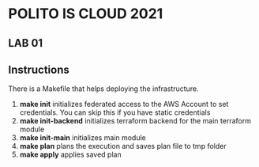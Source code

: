 # POLITO IS CLOUD 2021

## LAB 01

## Instructions

There is a Makefile that helps deploying the infrastructure.

1. **make init** initializes federated access to the AWS Account to set credentials. You can skip this if you have static credentials
2. **make init-backend** initializes terraform backend for the main terraform module
3. **make init-main** initializes main module
4. **make plan** plans the execution and saves plan file to tmp folder
5. **make apply** applies saved plan

 

